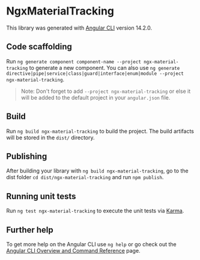 # NgxMaterialTracking

This library was generated with [Angular CLI](https://github.com/angular/angular-cli) version 14.2.0.

## Code scaffolding

Run `ng generate component component-name --project ngx-material-tracking` to generate a new component. You can also use `ng generate directive|pipe|service|class|guard|interface|enum|module --project ngx-material-tracking`.
> Note: Don't forget to add `--project ngx-material-tracking` or else it will be added to the default project in your `angular.json` file. 

## Build

Run `ng build ngx-material-tracking` to build the project. The build artifacts will be stored in the `dist/` directory.

## Publishing

After building your library with `ng build ngx-material-tracking`, go to the dist folder `cd dist/ngx-material-tracking` and run `npm publish`.

## Running unit tests

Run `ng test ngx-material-tracking` to execute the unit tests via [Karma](https://karma-runner.github.io).

## Further help

To get more help on the Angular CLI use `ng help` or go check out the [Angular CLI Overview and Command Reference](https://angular.io/cli) page.
